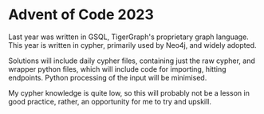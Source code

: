 # Advent of Code 2023

Last year was written in GSQL, TigerGraph's proprietary graph language. This year is written in cypher, primarily used by Neo4j, and widely adopted. 

Solutions will include daily cypher files, containing just the raw cypher, and wrapper python files, which will include code for importing, hitting endpoints. Python processing of the input will be minimised. 

My cypher knowledge is quite low, so this will probably not be a lesson in good practice, rather, an opportunity for me to try and upskill. 